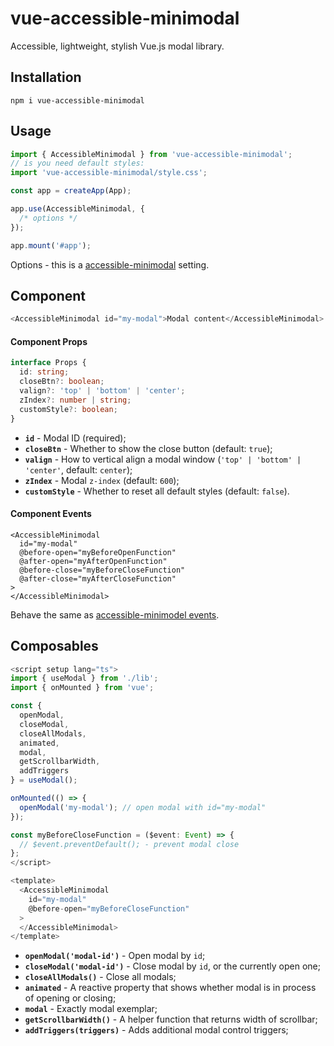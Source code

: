 # vue-accessible-minimodal

Accessible, lightweight, stylish Vue.js modal library.

## Installation

```
npm i vue-accessible-minimodal
```

## Usage

```typescript
import { AccessibleMinimodal } from 'vue-accessible-minimodal';
// is you need default styles:
import 'vue-accessible-minimodal/style.css';

const app = createApp(App);

app.use(AccessibleMinimodal, {
  /* options */
});

app.mount('#app');
```

Options - this is a [accessible-minimodal](https://github.com/imhvost/accessible-minimodal?tab=readme-ov-file#options) setting.

## Component

```typescript
<AccessibleMinimodal id="my-modal">Modal content</AccessibleMinimodal>
```

#### Component Props

```typescript
interface Props {
  id: string;
  closeBtn?: boolean;
  valign?: 'top' | 'bottom' | 'center';
  zIndex?: number | string;
  customStyle?: boolean;
}
```

- **`id`** - Modal ID (required);
- **`closeBtn`** - Whether to show the close button (default: `true`);
- **`valign`** - How to vertical align a modal window (`'top' | 'bottom' | 'center'`, default: `center`);
- **`zIndex`** - Modal `z-index` (default: `600`);
- **`customStyle`** - Whether to reset all default styles (default: `false`).

#### Component Events

```
<AccessibleMinimodal
  id="my-modal"
  @before-open="myBeforeOpenFunction"
  @after-open="myAfterOpenFunction"
  @before-close="myBeforeCloseFunction"
  @after-close="myAfterCloseFunction"
>
</AccessibleMinimodal>
```

Behave the same as [accessible-minimodel events](https://github.com/imhvost/accessible-minimodal?tab=readme-ov-file#events).

## Composables

```typescript
<script setup lang="ts">
import { useModal } from './lib';
import { onMounted } from 'vue';

const {
  openModal,
  closeModal,
  closeAllModals,
  animated,
  modal,
  getScrollbarWidth,
  addTriggers
} = useModal();

onMounted(() => {
  openModal('my-modal'); // open modal with id="my-modal"
});

const myBeforeCloseFunction = ($event: Event) => {
  // $event.preventDefault(); - prevent modal close
};
</script>

<template>
  <AccessibleMinimodal
    id="my-modal"
    @before-open="myBeforeCloseFunction"
  >
  </AccessibleMinimodal>
</template>
```

- **`openModal('modal-id')`** - Open modal by `id`;
- **`closeModal('modal-id')`** - Close modal by `id`, or the currently open one;
- **`closeAllModals()`** - Close all modals;
- **`animated`** - A reactive property that shows whether modal is in process of opening or closing;
- **`modal`** - Exactly modal exemplar;
- **`getScrollbarWidth()`** - A helper function that returns width of scrollbar;
- **`addTriggers(triggers)`** - Adds additional modal control triggers;
